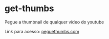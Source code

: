 # get-thumbs
Pegue a thumbnail de qualquer vídeo do youtube

Link para acesso: 
[peguethumbs.com]("https://peguethumbs.netlify.app")
